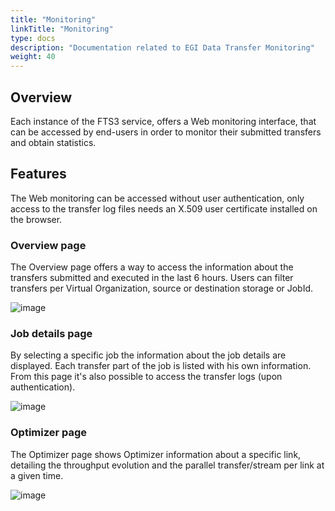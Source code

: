 ```yaml
---
title: "Monitoring"
linkTitle: "Monitoring"
type: docs
description: "Documentation related to EGI Data Transfer Monitoring"
weight: 40
---
```


## Overview

Each instance of the FTS3 service, offers a Web monitoring interface, that can
be accessed by end-users in order to monitor their submitted transfers and
obtain statistics.

## Features

The Web monitoring can be accessed without user authentication, only access to
the transfer log files needs an X.509 user certificate installed on the browser.

### Overview page

The Overview page offers a way to access the information about the transfers
submitted and executed in the last 6 hours. Users can filter transfers per
Virtual Organization, source or destination storage or JobId.

![image](ftsmon_overview.png)

### Job details page

By selecting a specific job the information about the job details are displayed.
Each transfer part of the job is listed with his own information. From this page
it's also possible to access the transfer logs (upon authentication).

![image](ftsmon_details.png)

### Optimizer page

The Optimizer page shows Optimizer information about a specific link, detailing
the throughput evolution and the parallel transfer/stream per link at a given
time.

![image](ftsmon_optimizer.png)
